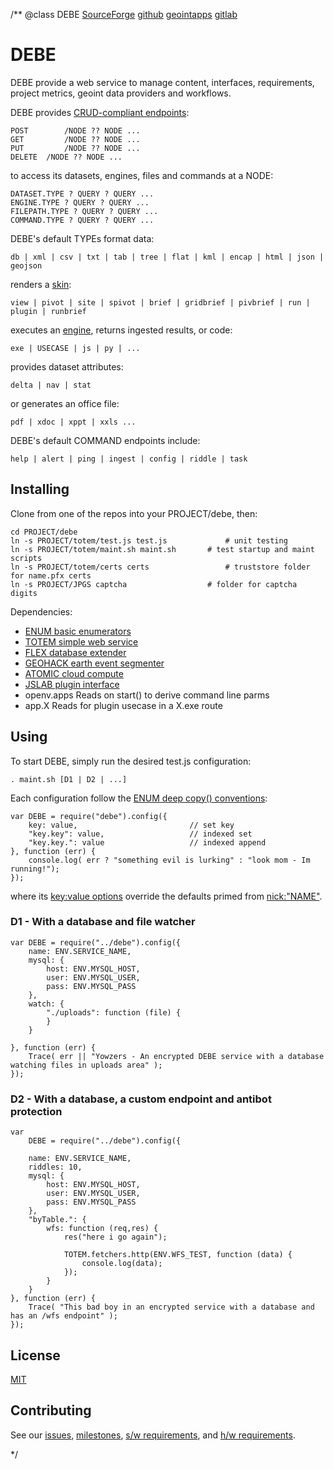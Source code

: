 /**
@class DEBE
	[SourceForge](https://sourceforge.net) 
	[github](https://github.com/acmesds/debe.git) 
	[geointapps](https://git.geointapps.org/acmesds/debe)
	[gitlab](https://gitlab.west.nga.ic.gov/acmesds/debe.git)
	
# DEBE

DEBE provide a web service to manage content, interfaces, requirements, project metrics, 
geoint data providers and workflows.  

DEBE provides [CRUD-compliant endpoints](/api.view):

	POST		/NODE ?? NODE ...
	GET			/NODE ?? NODE ...
	PUT			/NODE ?? NODE ...
	DELETE 	/NODE ?? NODE ...

to access its datasets, engines, files and commands at a NODE:

	DATASET.TYPE ? QUERY ? QUERY ...
	ENGINE.TYPE ? QUERY ? QUERY ...
	FILEPATH.TYPE ? QUERY ? QUERY ...
	COMMAND.TYPE ? QUERY ? QUERY ...

DEBE's default TYPEs format data:

	db | xml | csv | txt | tab | tree | flat | kml | encap | html | json | geojson

renders a [skin](/skinguide.view):

	view | pivot | site | spivot | brief | gridbrief | pivbrief | run | plugin | runbrief

executes an [engine](/api.view), returns ingested results, or code:

	exe | USECASE | js | py | ...

provides dataset attributes:

	delta | nav | stat
	
or generates an office file:

	pdf | xdoc | xppt | xxls ...

DEBE's default COMMAND endpoints include:

	help | alert | ping | ingest | config | riddle | task

## Installing

Clone from one of the repos into your PROJECT/debe, then:

	cd PROJECT/debe
	ln -s PROJECT/totem/test.js test.js 			# unit testing
	ln -s PROJECT/totem/maint.sh maint.sh 		# test startup and maint scripts
	ln -s PROJECT/totem/certs certs					# truststore folder for name.pfx certs 
	ln -s PROJECT/JPGS captcha 	 				# folder for captcha digits

Dependencies:

* [ENUM basic enumerators](https://github.com/acmesds/enum)
* [TOTEM simple web service](https://github.com/acmesds/totem)
* [FLEX database extender](https://github.com/acmesds/flex)
* [GEOHACK earth event segmenter](https://github.com/acmesds/geohack)
* [ATOMIC cloud compute](https://github.com/acmesds/atomic) 
* [JSLAB plugin interface](https://github.com/acmesds/jslab)
* openv.apps  Reads on start() to derive command line parms  
* app.X Reads for plugin usecase in a X.exe route

## Using

To start DEBE, simply run the desired test.js configuration:
	
	. maint.sh [D1 | D2 | ...]
	
Each configuration follow the 
[ENUM deep copy() conventions](https://github.com/acmesds/enum):

	var DEBE = require("debe").config({
		key: value, 						// set key
		"key.key": value, 					// indexed set
		"key.key.": value					// indexed append
	}, function (err) {
		console.log( err ? "something evil is lurking" : "look mom - Im running!");
	});

where its [key:value options](/shares/prm/debe/index.html) override the defaults
primed from [nick:"NAME"](/apps.view).

### D1 - With a database and file watcher

	var DEBE = require("../debe").config({
		name: ENV.SERVICE_NAME,
		mysql: {
			host: ENV.MYSQL_HOST,
			user: ENV.MYSQL_USER,
			pass: ENV.MYSQL_PASS
		},
		watch: {
			"./uploads": function (file) {
			}
		}

	}, function (err) {
		Trace( err || "Yowzers - An encrypted DEBE service with a database watching files in uploads area" );
	});

### D2 - With a database, a custom endpoint and antibot protection

	var 
		DEBE = require("../debe").config({

		name: ENV.SERVICE_NAME,
		riddles: 10,
		mysql: {
			host: ENV.MYSQL_HOST,
			user: ENV.MYSQL_USER,
			pass: ENV.MYSQL_PASS
		},
		"byTable.": {
			wfs: function (req,res) {
				res("here i go again");

				TOTEM.fetchers.http(ENV.WFS_TEST, function (data) {
					console.log(data);
				});
			}
		}
	}, function (err) {
		Trace( "This bad boy in an encrypted service with a database and has an /wfs endpoint" );
	});
		
## License

[MIT](LICENSE)

## Contributing

See our [issues](/issues.view), [milestones](/milestones.view), [s/w requirements](/swreqts.view),
and [h/w requirements](/hwreqts.view).

*/